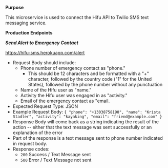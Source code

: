 **Purpose**

This microservice is used to connect the Hifu API to Twilio SMS text messaging service.

**Production Endpoints**

***Send Alert to Emergency Contact***

https://hifu-sms.herokuapp.com/alert

  - Request Body should include:
    - Phone number of emergency contact as "phone."
      - This should be 12 characters and be formatted with a "+" character, followed by the country code ("1" for the United States), followed by the phone number without any punctuation
    - Name of the Hifu user as "name."
    - Activity the Hifu user was engaged in as "activity."
    - Email of the emergency contact as "email.
  - Expected Request Type: JSON
  - Example Request Body:
    ``{ "phone": "+13038758190", "name": "Krista Stadler", "activity": "kayaking", "email": "friend@example.com" }``
  - Response Body will come back as a string indicating the result of the action -- either that the text message was sent successfully or an explanation of the error
  - Part of the response is a text message sent to phone number indicated in request body.  
  - Response codes:
    - ``200`` Success / Text Message sent
    - ``500`` Error / Text Message not sent
